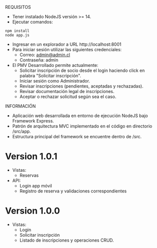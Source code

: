 REQUISITOS

* Tener instalado NodeJS versión >= 14.
* Ejecutar comandos:
```
npm install
node app.js
```
* Ingresar en un explorador a URL http://localhost:8001
* Para iniciar sesión utilizar las siguientes credenciales:
    * Correo:     admin@admin.cl
    * Contraseña: admin
* El PMV Desarrollado permite actualmente:
    * Solicitar inscripción de socio desde el login haciendo click en palabra "Solicitar inscripción".
    * Iniciar sesión como Administrador.
    * Revisar inscripciones (pendientes, aceptadas y rechazadas).
    * Revisar documentación legal de inscripciones.
    * Aceptar o rechazar solicitud según sea el caso.

INFORMACIÓN

* Aplicación web desarrollada en entorno de ejecución NodeJS bajo Framework Express.
* Patrón de arquitectura MVC implementado en el código en directorio /src/app.
* Estructura principal del framework se encuentre dentro de /src.

# Version 1.0.1
* Vistas:
    * Reservas
* API:
    * Login app móvil
    * Registro de reserva y validaciones correspondientes

# Version 1.0.0
* Vistas:
    * Login
    * Solicitar inscripción
    * Listado de inscripciones y operaciones CRUD.